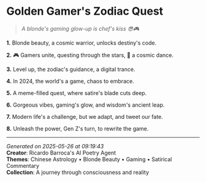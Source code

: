 # Golden Gamer's Zodiac Quest

> *A blonde's gaming glow-up is chef's kiss 😎🎮*

**1.** Blonde beauty, a cosmic warrior, unlocks destiny's code.


**2.** 🎮 Gamers unite, questing through the stars, 🌟 a cosmic dance.


**3.** Level up, the zodiac's guidance, a digital trance.


**4.** In 2024, the world's a game, chaos to embrace.


**5.** A meme-filled quest, where satire's blade cuts deep.


**6.** Gorgeous vibes, gaming's glow, and wisdom's ancient leap.


**7.** Modern life's a challenge, but we adapt, and tweet our fate.


**8.** Unleash the power, Gen Z's turn, to rewrite the game.



---

*Generated on 2025-05-26 at 09:19:43*  
**Creator**: Ricardo Barroca's AI Poetry Agent  
**Themes**: Chinese Astrology • Blonde Beauty • Gaming • Satirical Commentary  
**Collection**: A journey through consciousness and reality